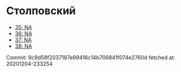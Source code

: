 # Столповский
- [35: NA](35.md)
- [36: NA](36.md)
- [37: NA](37.md)
- [38: NA](38.md)

Commit: 9c9d58f2037187e99416c14b706841f074e2760d
 fetched at: 20201204-233254
